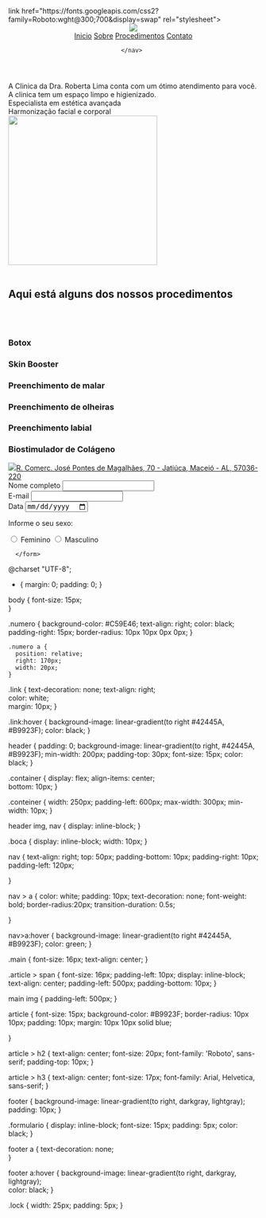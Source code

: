<!DOCTYPE html>
<html lang="pt-br">
<head>
  <meta charset="UTF-8">
  <meta http-equiv="X-UA-Compatible" content="IE=Edge">
  <meta name="viewport" content="width=device-width, initial-scale=1">
  <link rel="stylesheet" href="style.css"> 
  <link rel="stylesheet" href="procedimentos.css">
  <link rel="shortcut icon" href="imagens/favicon.ico" type="image/x-icon" />
  <link rel="preconnect" href="https://fonts.googleapis.com">
  <link rel="preconnect" href="https://fonts.gstatic.com" crossorigin>link href="https://fonts.googleapis.com/css2?family=Roboto:wght@300;700&display=swap" rel="stylesheet">

  <title>Estetica avançada</title>
  
</head>

<body>  
   <div class="numero">
     <a href="https://api.whatsapp.com/send?phone=558296626789&text=Texto%20aqui"
    target="_blank"
    style="position:fixed" class="figura">
    <svg enable-background="new 0 0 512 512"  version="1.1" viewBox="0 0 512 512" xml:space="preserve" xmlns="http://www.w3.org/2000/svg"><path d="M256.064,0h-0.128l0,0C114.784,0,0,114.816,0,256c0,56,18.048,107.904,48.736,150.048l-31.904,95.104  l98.4-31.456C155.712,496.512,204,512,256.064,512C397.216,512,512,397.152,512,256S397.216,0,256.064,0z" fill="#4CAF50"/><path d="m405.02 361.5c-6.176 17.44-30.688 31.904-50.24 36.128-13.376 2.848-30.848 5.12-89.664-19.264-75.232-31.168-123.68-107.62-127.46-112.58-3.616-4.96-30.4-40.48-30.4-77.216s18.656-54.624 26.176-62.304c6.176-6.304 16.384-9.184 26.176-9.184 3.168 0 6.016 0.16 8.576 0.288 7.52 0.32 11.296 0.768 16.256 12.64 6.176 14.88 21.216 51.616 23.008 55.392 1.824 3.776 3.648 8.896 1.088 13.856-2.4 5.12-4.512 7.392-8.288 11.744s-7.36 7.68-11.136 12.352c-3.456 4.064-7.36 8.416-3.008 15.936 4.352 7.36 19.392 31.904 41.536 51.616 28.576 25.44 51.744 33.568 60.032 37.024 6.176 2.56 13.536 1.952 18.048-2.848 5.728-6.176 12.8-16.416 20-26.496 5.12-7.232 11.584-8.128 18.368-5.568 6.912 2.4 43.488 20.48 51.008 24.224 7.52 3.776 12.48 5.568 14.304 8.736 1.792 3.168 1.792 18.048-4.384 35.52z" fill="#FAFAFA"/></svg>
</a>
   </div>
<header class="container">
    <img src="Logosemfundo.png" class="conteiner">
    <nav>  
        <a href="index.html">Inicio</a></li>
        <a href="sobre.html">Sobre</a></li>
        <a href="procedimentos.html">Procedimentos</a>
        <a href="contato.html">Contato</a>
         
    </nav> 
</header>
   
  <main class="article">
    <span>A Clinica da Dra. Roberta Lima conta com um ótimo atendimento para você.</span> 
    <br>
    <span>A clinica tem um espaço limpo e higienizado.</span> 
    <br>
    <span>Especialista em estética avançada</span>
    <br>
    <span>Harmonização facial e corporal</span>
    <br>
  </main>   
  <main class="menu">  <!--inicio do conteudo--> 
   <img src="img/Boca.jpg" width="300px"> 
   <br><br>
  <article>  
       <h2><strong>Aqui está alguns dos nossos procedimentos </strong></h2> 
       <br><br>
        <h3>Botox</h3>  
        <h3>Skin Booster</h3>  
        <h3>Preenchimento de malar</h3>
        <h3>Preenchimento de olheiras</h3>
        <h3>Preenchimento labial</h3>
        <h3>Biostimulador de Colágeno</h3> 
    </article>
   </main> <!-- fim do conteudo -->  
  <footer>
    <span><a href="https://www.google.com/maps/place/Dra+Roberta+Lima+-+R.+Comerc.+Jos%C3%A9+Pontes+de+Magalh%C3%A3es,+70+-+Jati%C3%BAca,+Macei%C3%B3+-+AL,+57036-220/@-9.6522798,-35.7010946,16z/data=!4m2!3m1!1s0x70145da23df307d:0x24a4a56a42bcfadd"> <img class="lock"  src="img/localizacao.png">R. Comerc. José Pontes de Magalhães, 70 - Jatiúca, Maceió - AL, 57036-220 </a></span> 
    <form class="fomulario" action="mailto:heracton18@gamil.com" method="POST" enctype="text/plain"> 
          <label for="">Nome completo</label>
          <input type="text" name="nome" id="nome" required> 
          <br>
          <label for="">E-mail</label> 
          <input type="email" name="email" id="email" required> 
          <br>
          <label>Data</label> 
          <input type="date" name="data" id="data" required> 
          <br>
          <p>Informe o seu sexo:</p>
          <input type="radio" name="faminino" id="faminino" value="feminino" required> 
          <label for="Feminino">Feminino</label>
          <input type="radio" name="masculino" id="masculino" value="masculino" required> 
          <label for="Masculino">Masculino</label>
          
      </form>
   </footer>
  <script src="main.js"></script>
</body>
</html>  @charset "UTF-8"; 

* {
  margin: 0; 
  padding: 0; 
}

body {
  font-size: 15px;  
}

.numero {
      background-color: #C59E46;
      text-align: right;
      color: black;
      padding-right: 15px;
      border-radius: 10px 10px 0px 0px; 
    }
    
    .numero a {
      position: relative;
      right: 170px;
      width: 20px;
    }
    
.link {
  text-decoration: none; 
  text-align: right;  
  color: white;  
  margin: 10px; 
} 

.link:hover {
  background-image: linear-gradient(to right #42445A, #B9923F);
  color: black; 
}
 
  header {
  padding: 0;
  background-image: linear-gradient(to right,  #42445A, #B9923F);
  min-width: 200px; 
  padding-top: 30px;
  font-size: 15px;
  color: black;
} 

.container {
  display: flex; 
  align-items: center;  
  bottom: 10px; 
}

.conteiner {
    width: 250px;
    padding-left: 600px;
    max-width: 300px;
    min-width: 10px;
}
  
  header img, nav {
    display: inline-block; 
  }


.boca {
  display: inline-block;
  width: 10px; 
}

nav {
 text-align: right;
 top: 50px; 
 padding-bottom: 10px;
 padding-right: 10px;
 padding-left: 120px;
 
}

nav > a {
  color: white;
  padding: 10px;
  text-decoration: none;
  font-weight: bold; 
  border-radius:20px; 
  transition-duration: 0.5s;  
  
}

nav>a:hover {
  background-image: linear-gradient(to right #42445A, #B9923F);
  color: green;
}

.main {
  font-size: 16px; 
  text-align: center; 
} 

.article > span {
  font-size: 16px; 
  padding-left: 10px; 
  display: inline-block; 
  text-align: center; 
  padding-left: 500px; 
  padding-bottom: 10px; 
}

main img {
  padding-left: 500px; 
}

article {
  font-size: 15px; 
  background-color:  #B9923F; 
  border-radius: 10px 10px; 
  padding: 10px; 
  margin: 10px 10px solid blue; 
  
} 

article > h2 {
  text-align: center; 
  font-size: 20px; 
  font-family: 'Roboto', sans-serif; 
  padding-top: 10px; 
}  

article > h3 {
  text-align: center; 
  font-size: 17px; 
  font-family: Arial, Helvetica, sans-serif; 
}

  footer {
     background-image: linear-gradient(to right, darkgray, lightgray);  
     padding: 10px; 
  } 
  
  .formulario {
    display: inline-block; 
    font-size: 15px; 
    padding: 5px; 
    color: black; 
  }
  
 footer a {
   text-decoration: none;  
 } 
 
 footer a:hover {
  background-image: linear-gradient(to right, darkgray, lightgray);  
   color: black; 
 }
 
 .lock {
   width: 25px; 
   padding: 5px;
 }

